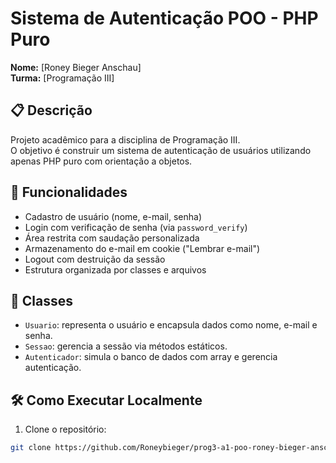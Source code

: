 # Sistema de Autenticação POO - PHP Puro

**Nome:** [Roney Bieger Anschau]  
**Turma:** [Programação III]  

## 📋 Descrição

Projeto acadêmico para a disciplina de Programação III.  
O objetivo é construir um sistema de autenticação de usuários utilizando apenas PHP puro com orientação a objetos.

## 🚀 Funcionalidades

- Cadastro de usuário (nome, e-mail, senha)
- Login com verificação de senha (via `password_verify`)
- Área restrita com saudação personalizada
- Armazenamento do e-mail em cookie ("Lembrar e-mail")
- Logout com destruição da sessão
- Estrutura organizada por classes e arquivos

## 🧠 Classes

- `Usuario`: representa o usuário e encapsula dados como nome, e-mail e senha.
- `Sessao`: gerencia a sessão via métodos estáticos.
- `Autenticador`: simula o banco de dados com array e gerencia autenticação.

## 🛠️ Como Executar Localmente

1. Clone o repositório:

```bash
git clone https://github.com/Roneybieger/prog3-a1-poo-roney-bieger-anschau
